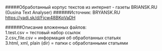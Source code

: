 #####Обработанный корпус текстов из интернет - газеты BRIANSK.RU (Gusina Text Analyser)
######Источник: BRYANSK.RU
https://yadi.sk/d/Fjcw48BKpVaDH

######Описание вложенных файлов:  
1.test.csv = тестовый набор ссылок  
2.csv_file.csv = информация об обработанных статьях  
3.html, xml, plain (dir) = папки с обработанными статьями 

